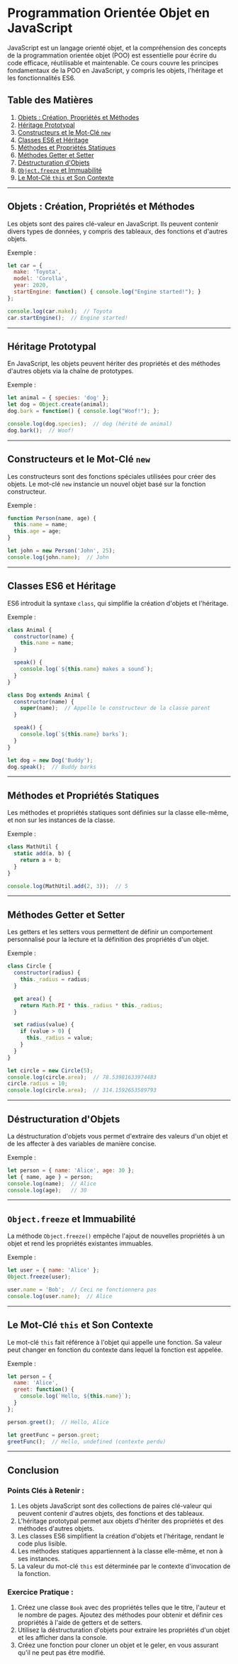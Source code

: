 
# Programmation Orientée Objet en JavaScript

JavaScript est un langage orienté objet, et la compréhension des concepts de la programmation orientée objet (POO) est essentielle pour écrire du code efficace, réutilisable et maintenable. Ce cours couvre les principes fondamentaux de la POO en JavaScript, y compris les objets, l'héritage et les fonctionnalités ES6.

## Table des Matières
1. [Objets : Création, Propriétés et Méthodes](#objets-création-propriétés-et-méthodes)
2. [Héritage Prototypal](#héritage-prototypal)
3. [Constructeurs et le Mot-Clé `new`](#constructeurs-et-le-mot-clé-new)
4. [Classes ES6 et Héritage](#classes-es6-et-héritage)
5. [Méthodes et Propriétés Statiques](#méthodes-et-propriétés-statiques)
6. [Méthodes Getter et Setter](#méthodes-getter-et-setter)
7. [Déstructuration d'Objets](#déstructuration-d'objets)
8. [`Object.freeze` et Immuabilité](#objectfreeze-et-immuabilité)
9. [Le Mot-Clé `this` et Son Contexte](#le-mot-clé-this-et-son-contexte)

---

## Objets : Création, Propriétés et Méthodes
Les objets sont des paires clé-valeur en JavaScript. Ils peuvent contenir divers types de données, y compris des tableaux, des fonctions et d'autres objets.

Exemple :
```javascript
let car = {
  make: 'Toyota',
  model: 'Corolla',
  year: 2020,
  startEngine: function() { console.log("Engine started!"); }
};

console.log(car.make);  // Toyota
car.startEngine();  // Engine started!
```

---

## Héritage Prototypal
En JavaScript, les objets peuvent hériter des propriétés et des méthodes d'autres objets via la chaîne de prototypes.

Exemple :
```javascript
let animal = { species: 'dog' };
let dog = Object.create(animal);
dog.bark = function() { console.log("Woof!"); };

console.log(dog.species);  // dog (hérité de animal)
dog.bark();  // Woof!
```

---

## Constructeurs et le Mot-Clé `new`
Les constructeurs sont des fonctions spéciales utilisées pour créer des objets. Le mot-clé `new` instancie un nouvel objet basé sur la fonction constructeur.

Exemple :
```javascript
function Person(name, age) {
  this.name = name;
  this.age = age;
}

let john = new Person('John', 25);
console.log(john.name);  // John
```

---

## Classes ES6 et Héritage
ES6 introduit la syntaxe `class`, qui simplifie la création d'objets et l'héritage.

Exemple :
```javascript
class Animal {
  constructor(name) {
    this.name = name;
  }

  speak() {
    console.log(`${this.name} makes a sound`);
  }
}

class Dog extends Animal {
  constructor(name) {
    super(name);  // Appelle le constructeur de la classe parent
  }

  speak() {
    console.log(`${this.name} barks`);
  }
}

let dog = new Dog('Buddy');
dog.speak();  // Buddy barks
```

---

## Méthodes et Propriétés Statiques
Les méthodes et propriétés statiques sont définies sur la classe elle-même, et non sur les instances de la classe.

Exemple :
```javascript
class MathUtil {
  static add(a, b) {
    return a + b;
  }
}

console.log(MathUtil.add(2, 3));  // 5
```

---

## Méthodes Getter et Setter
Les getters et les setters vous permettent de définir un comportement personnalisé pour la lecture et la définition des propriétés d'un objet.

Exemple :
```javascript
class Circle {
  constructor(radius) {
    this._radius = radius;
  }

  get area() {
    return Math.PI * this._radius * this._radius;
  }

  set radius(value) {
    if (value > 0) {
      this._radius = value;
    }
  }
}

let circle = new Circle(5);
console.log(circle.area);  // 78.53981633974483
circle.radius = 10;
console.log(circle.area);  // 314.1592653589793
```

---

## Déstructuration d'Objets
La déstructuration d'objets vous permet d'extraire des valeurs d'un objet et de les affecter à des variables de manière concise.

Exemple :
```javascript
let person = { name: 'Alice', age: 30 };
let { name, age } = person;
console.log(name);  // Alice
console.log(age);   // 30
```

---

## `Object.freeze` et Immuabilité
La méthode `Object.freeze()` empêche l'ajout de nouvelles propriétés à un objet et rend les propriétés existantes immuables.

Exemple :
```javascript
let user = { name: 'Alice' };
Object.freeze(user);

user.name = 'Bob';  // Ceci ne fonctionnera pas
console.log(user.name);  // Alice
```

---

## Le Mot-Clé `this` et Son Contexte
Le mot-clé `this` fait référence à l'objet qui appelle une fonction. Sa valeur peut changer en fonction du contexte dans lequel la fonction est appelée.

Exemple :
```javascript
let person = {
  name: 'Alice',
  greet: function() {
    console.log(`Hello, ${this.name}`);
  }
};

person.greet();  // Hello, Alice

let greetFunc = person.greet;
greetFunc();  // Hello, undefined (contexte perdu)
```

---

## Conclusion

### Points Clés à Retenir :
1. Les objets JavaScript sont des collections de paires clé-valeur qui peuvent contenir d'autres objets, des fonctions et des tableaux.
2. L'héritage prototypal permet aux objets d'hériter des propriétés et des méthodes d'autres objets.
3. Les classes ES6 simplifient la création d'objets et l'héritage, rendant le code plus lisible.
4. Les méthodes statiques appartiennent à la classe elle-même, et non à ses instances.
5. La valeur du mot-clé `this` est déterminée par le contexte d'invocation de la fonction.

### Exercice Pratique :
1. Créez une classe `Book` avec des propriétés telles que le titre, l'auteur et le nombre de pages. Ajoutez des méthodes pour obtenir et définir ces propriétés à l'aide de getters et de setters.
2. Utilisez la déstructuration d'objets pour extraire les propriétés d'un objet et les afficher dans la console.
3. Créez une fonction pour cloner un objet et le geler, en vous assurant qu'il ne peut pas être modifié.
